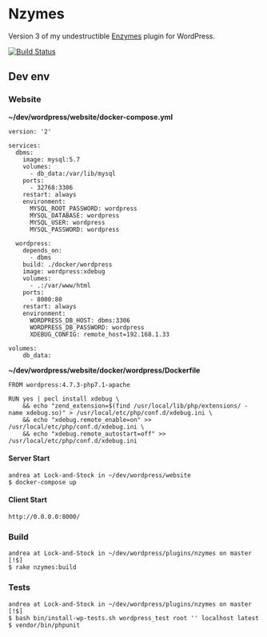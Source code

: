 # Nzymes
Version 3 of my undestructible [Enzymes](https://wordpress.org/plugins/enzymes/) plugin for WordPress.

[![Build Status](https://travis-ci.org/aercolino/nzymes.svg?branch=master)](https://travis-ci.org/aercolino/nzymes)


## Dev env

### Website

**~/dev/wordpress/website/docker-compose.yml**
```
version: '2'

services:
  dbms:
    image: mysql:5.7
    volumes:
      - db_data:/var/lib/mysql
    ports:
      - 32768:3306
    restart: always
    environment:
      MYSQL_ROOT_PASSWORD: wordpress
      MYSQL_DATABASE: wordpress
      MYSQL_USER: wordpress
      MYSQL_PASSWORD: wordpress

  wordpress:
    depends_on:
      - dbms
    build: ./docker/wordpress
    image: wordpress:xdebug
    volumes:
      - .:/var/www/html
    ports:
      - 8000:80
    restart: always
    environment:
      WORDPRESS_DB_HOST: dbms:3306
      WORDPRESS_DB_PASSWORD: wordpress
      XDEBUG_CONFIG: remote_host=192.168.1.33

volumes:
    db_data:
```

**~/dev/wordpress/website/docker/wordpress/Dockerfile**
```
FROM wordpress:4.7.3-php7.1-apache

RUN yes | pecl install xdebug \
    && echo "zend_extension=$(find /usr/local/lib/php/extensions/ -name xdebug.so)" > /usr/local/etc/php/conf.d/xdebug.ini \
    && echo "xdebug.remote_enable=on" >> /usr/local/etc/php/conf.d/xdebug.ini \
    && echo "xdebug.remote_autostart=off" >> /usr/local/etc/php/conf.d/xdebug.ini
```

#### Server Start
```
andrea at Lock-and-Stock in ~/dev/wordpress/website
$ docker-compose up
```

#### Client Start
```
http://0.0.0.0:8000/
```

### Build

```
andrea at Lock-and-Stock in ~/dev/wordpress/plugins/nzymes on master [!$]
$ rake nzymes:build
```


### Tests

```
andrea at Lock-and-Stock in ~/dev/wordpress/plugins/nzymes on master [!$]
$ bash bin/install-wp-tests.sh wordpress_test root '' localhost latest
$ vendor/bin/phpunit
```
